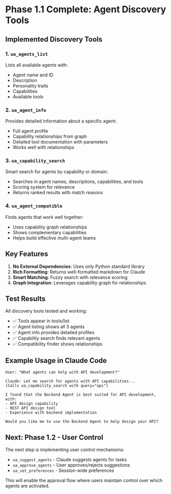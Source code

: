 # Phase 1.1 Complete: Agent Discovery Tools

## Implemented Discovery Tools

### 1. `ua_agents_list`
Lists all available agents with:
- Agent name and ID
- Description
- Personality traits
- Capabilities
- Available tools

### 2. `ua_agent_info`
Provides detailed information about a specific agent:
- Full agent profile
- Capability relationships from graph
- Detailed tool documentation with parameters
- Works well with relationships

### 3. `ua_capability_search`
Smart search for agents by capability or domain:
- Searches in agent names, descriptions, capabilities, and tools
- Scoring system for relevance
- Returns ranked results with match reasons

### 4. `ua_agent_compatible`
Finds agents that work well together:
- Uses capability graph relationships
- Shows complementary capabilities
- Helps build effective multi-agent teams

## Key Features

1. **No External Dependencies**: Uses only Python standard library
2. **Rich Formatting**: Returns well-formatted markdown for Claude
3. **Smart Matching**: Fuzzy search with relevance scoring
4. **Graph Integration**: Leverages capability graph for relationships

## Test Results

All discovery tools tested and working:
- ✅ Tools appear in tools/list
- ✅ Agent listing shows all 3 agents
- ✅ Agent info provides detailed profiles
- ✅ Capability search finds relevant agents
- ✅ Compatibility finder shows relationships

## Example Usage in Claude Code

```
User: "What agents can help with API development?"

Claude: Let me search for agents with API capabilities...
[Calls ua_capability_search with query="api"]

I found that the Backend Agent is best suited for API development, with:
- API design capability
- REST API design tool
- Experience with backend implementation

Would you like me to use the Backend Agent to help design your API?
```

## Next: Phase 1.2 - User Control

The next step is implementing user control mechanisms:
- `ua_suggest_agents` - Claude suggests agents for tasks
- `ua_approve_agents` - User approves/rejects suggestions
- `ua_set_preferences` - Session-wide preferences

This will enable the approval flow where users maintain control over which agents are activated.